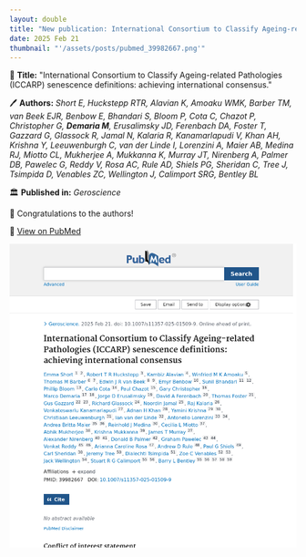 ```yaml
---
layout: double
title: "New publication: International Consortium to Classify Ageing-related Pathologies ICCARP senescence definitions achieving international consensus"
date: 2025 Feb 21
thumbnail: "'/assets/posts/pubmed_39982667.png'"
---
```

📖 <strong>Title:</strong> "International Consortium to Classify Ageing-related Pathologies (ICCARP) senescence definitions: achieving international consensus."  

🖊️ <strong>Authors:</strong> <em>Short E, Huckstepp RTR, Alavian K, Amoaku WMK, Barber TM, van Beek EJR, Benbow E, Bhandari S, Bloom P, Cota C, Chazot P, Christopher G, <strong>Demaria M</strong>, Erusalimsky JD, Ferenbach DA, Foster T, Gazzard G, Glassock R, Jamal N, Kalaria R, Kanamarlapudi V, Khan AH, Krishna Y, Leeuwenburgh C, van der Linde I, Lorenzini A, Maier AB, Medina RJ, Miotto CL, Mukherjee A, Mukkanna K, Murray JT, Nirenberg A, Palmer DB, Pawelec G, Reddy V, Rosa AC, Rule AD, Shiels PG, Sheridan C, Tree J, Tsimpida D, Venables ZC, Wellington J, Calimport SRG, Bentley BL</em>  

🏛️ <strong>Published in:</strong> <em>Geroscience</em>  

🎉 Congratulations to the authors!  

🔗 <a href="https://pubmed.ncbi.nlm.nih.gov/39982667/">View on PubMed</a>  

![Publication Image](/assets/posts/pubmed_39982667.png)
